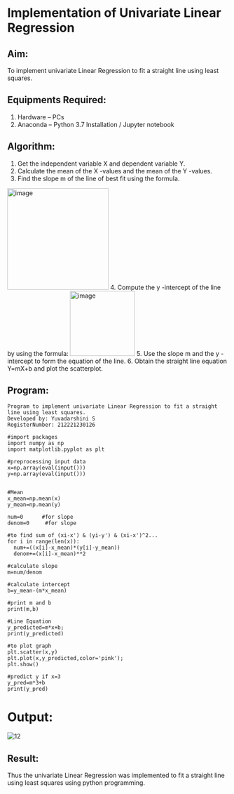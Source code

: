 # Implementation of Univariate Linear Regression
## Aim:
To implement univariate Linear Regression to fit a straight line using least squares.

## Equipments Required:
1. Hardware – PCs
2. Anaconda – Python 3.7 Installation / Jupyter notebook

## Algorithm:
1. Get the independent variable X and dependent variable Y.
2. Calculate the mean of the X -values and the mean of the Y -values.
3. Find the slope m of the line of best fit using the formula. 
<img width="231" alt="image" src="https://user-images.githubusercontent.com/93026020/192078527-b3b5ee3e-992f-46c4-865b-3b7ce4ac54ad.png">
4. Compute the y -intercept of the line by using the formula:
<img width="148" alt="image" src="https://user-images.githubusercontent.com/93026020/192078545-79d70b90-7e9d-4b85-9f8b-9d7548a4c5a4.png">
5. Use the slope m and the y -intercept to form the equation of the line.
6. Obtain the straight line equation Y=mX+b and plot the scatterplot.

## Program:
```
Program to implement univariate Linear Regression to fit a straight line using least squares.
Developed by: Yuvadarshini S
RegisterNumber: 212221230126

#import packages    
import numpy as np
import matplotlib.pyplot as plt

#preprocessing input data
x=np.array(eval(input()))
y=np.array(eval(input()))


#Mean
x_mean=np.mean(x)
y_mean=np.mean(y)

num=0      #for slope
denom=0     #for slope

#to find sum of (xi-x') & (yi-y') & (xi-x')^2...
for i in range(len(x)):
  num+=((x[i]-x_mean)*(y[i]-y_mean))
  denom+=(x[i]-x_mean)**2

#calculate slope
m=num/denom

#calculate intercept
b=y_mean-(m*x_mean)

#print m and b
print(m,b)

#Line Equation
y_predicted=m*x+b;
print(y_predicted)

#to plot graph
plt.scatter(x,y)
plt.plot(x,y_predicted,color='pink');
plt.show()

#predict y if x=3
y_pred=m*3+b
print(y_pred)

```

# Output:
![12](https://user-images.githubusercontent.com/93482485/229297371-619fcc80-a731-4443-ac6b-4834bfa8ba73.jpg)


## Result:
Thus the univariate Linear Regression was implemented to fit a straight line using least squares using python programming.
